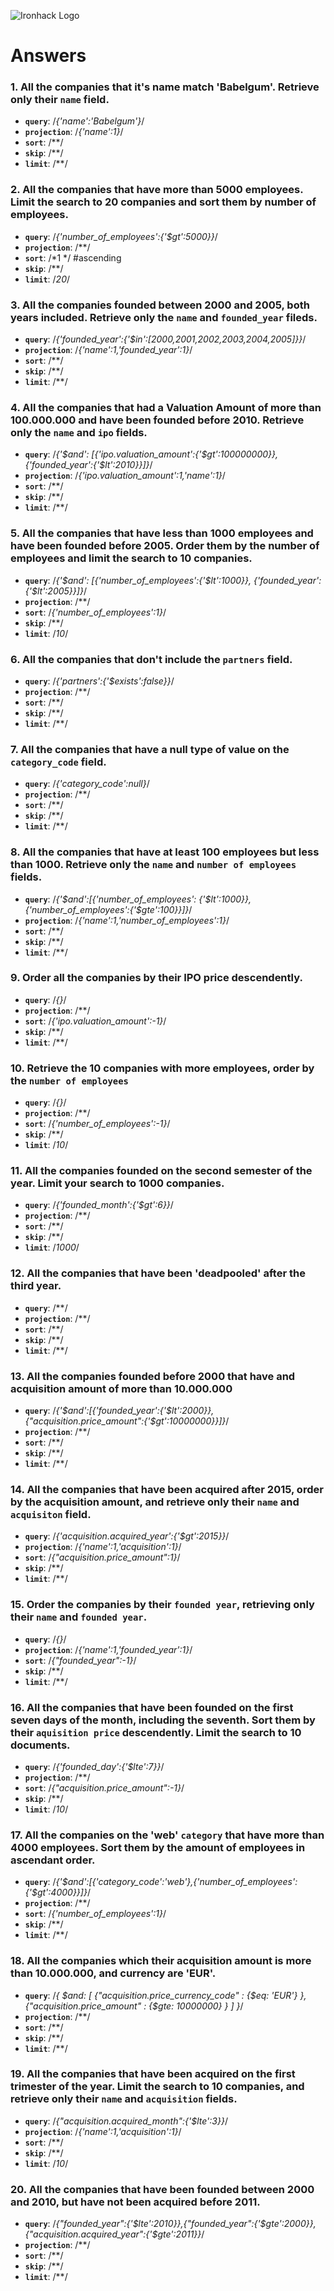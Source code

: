 ![Ironhack Logo](https://i.imgur.com/1QgrNNw.png)

# Answers

### 1. All the companies that it's name match 'Babelgum'. Retrieve only their `name` field.

<!-- Your Code Goes Here -->
 - **`query`**: /*{'name':'Babelgum'}*/
 - **`projection`**: /*{'name':1}*/
 - **`sort`**: /**/
 - **`skip`**: /**/
 - **`limit`**: /**/
### 2. All the companies that have more than 5000 employees. Limit the search to 20 companies and sort them by **number of employees**.

<!-- Your Code Goes Here -->
 - **`query`**: /*{'number_of_employees':{'$gt':5000}}*/
 - **`projection`**: /**/
 - **`sort`**: /*1 */    #ascending
 - **`skip`**: /**/
 - **`limit`**: /*20*/

### 3. All the companies founded between 2000 and 2005, both years included. Retrieve only the `name` and `founded_year` fileds.

<!-- Your Code Goes Here -->
 - **`query`**: /*{'founded_year':{'$in':[2000,2001,2002,2003,2004,2005]}}*/
 - **`projection`**: /*{'name':1,'founded_year':1}*/
 - **`sort`**: /**/
 - **`skip`**: /**/
 - **`limit`**: /**/

### 4. All the companies that had a Valuation Amount of more than 100.000.000 and have been founded before 2010. Retrieve only the `name` and `ipo` fields.

<!-- Your Code Goes Here -->
 - **`query`**: /*{'$and': [{'ipo.valuation_amount':{'$gt':100000000}}, {'founded_year':{'$lt':2010}}]}*/
 - **`projection`**: /*{'ipo.valuation_amount':1,'name':1}*/
 - **`sort`**: /**/
 - **`skip`**: /**/
 - **`limit`**: /**/

### 5. All the companies that have less than 1000 employees and have been founded before 2005. Order them by the number of employees and limit the search to 10 companies.

<!-- Your Code Goes Here -->
 - **`query`**: /*{'$and': [{'number_of_employees':{'$lt':1000}}, {'founded_year':{'$lt':2005}}]}*/
 - **`projection`**: /**/
 - **`sort`**: /*{'number_of_employees':1}*/
 - **`skip`**: /**/
 - **`limit`**: /*10*/


### 6. All the companies that don't include the `partners` field.

<!-- Your Code Goes Here -->
 - **`query`**: /*{'partners':{'$exists':false}}*/
 - **`projection`**: /**/
 - **`sort`**: /**/
 - **`skip`**: /**/
 - **`limit`**: /**/


### 7. All the companies that have a null type of value on the `category_code` field.

<!-- Your Code Goes Here -->
 - **`query`**: /*{'category_code':null}*/
 - **`projection`**: /**/
 - **`sort`**: /**/
 - **`skip`**: /**/
 - **`limit`**: /**/


### 8. All the companies that have at least 100 employees but less than 1000. Retrieve only the `name` and `number of employees` fields.

<!-- Your Code Goes Here -->
 - **`query`**: /*{'$and':[{'number_of_employees': {'$lt':1000}},{'number_of_employees':{'$gte':100}}]}*/
 - **`projection`**: /*{'name':1,'number_of_employees':1}*/
 - **`sort`**: /**/
 - **`skip`**: /**/
 - **`limit`**: /**/


### 9. Order all the companies by their IPO price descendently.

<!-- Your Code Goes Here -->
 - **`query`**: /*{}*/
 - **`projection`**: /**/
 - **`sort`**: /*{'ipo.valuation_amount':-1}*/
 - **`skip`**: /**/
 - **`limit`**: /**/


### 10. Retrieve the 10 companies with more employees, order by the `number of employees`

<!-- Your Code Goes Here -->
 - **`query`**: /*{}*/
 - **`projection`**: /**/
 - **`sort`**: /*{'number_of_employees':-1}*/
 - **`skip`**: /**/
 - **`limit`**: /*10*/


### 11. All the companies founded on the second semester of the year. Limit your search to 1000 companies.

<!-- Your Code Goes Here -->
 - **`query`**: /*{'founded_month':{'$gt':6}}*/
 - **`projection`**: /**/
 - **`sort`**: /**/
 - **`skip`**: /**/
 - **`limit`**: /*1000*/


### 12. All the companies that have been 'deadpooled' after the third year.

<!-- Your Code Goes Here -->
 - **`query`**: /**/
 - **`projection`**: /**/
 - **`sort`**: /**/
 - **`skip`**: /**/
 - **`limit`**: /**/


### 13. All the companies founded before 2000 that have and acquisition amount of more than 10.000.000

<!-- Your Code Goes Here -->
 - **`query`**: /*{'$and':[{'founded_year':{'$lt':2000}}, {"acquisition.price_amount":{'$gt':10000000}}]}*/
 - **`projection`**: /**/
 - **`sort`**: /**/
 - **`skip`**: /**/
 - **`limit`**: /**/


### 14. All the companies that have been acquired after 2015, order by the acquisition amount, and retrieve only their `name` and `acquisiton` field.

<!-- Your Code Goes Here -->
 - **`query`**: /*{'acquisition.acquired_year':{'$gt':2015}}*/
 - **`projection`**: /*{'name':1,'acquisition':1}*/
 - **`sort`**: /*{"acquisition.price_amount":1}*/
 - **`skip`**: /**/
 - **`limit`**: /**/

### 15. Order the companies by their `founded year`, retrieving only their `name` and `founded year`.

<!-- Your Code Goes Here -->
 - **`query`**: /*{}*/
 - **`projection`**: /*{'name':1,'founded_year':1}*/
 - **`sort`**: /*{"founded_year":-1}*/
 - **`skip`**: /**/
 - **`limit`**: /**/

### 16. All the companies that have been founded on the first seven days of the month, including the seventh. Sort them by their `aquisition price` descendently. Limit the search to 10 documents.

<!-- Your Code Goes Here -->
 - **`query`**: /*{'founded_day':{'$lte':7}}*/
 - **`projection`**: /**/
 - **`sort`**: /*{"acquisition.price_amount":-1}*/
 - **`skip`**: /**/
 - **`limit`**: /*10*/

### 17. All the companies on the 'web' `category` that have more than 4000 employees. Sort them by the amount of employees in ascendant order.

<!-- Your Code Goes Here -->
 - **`query`**: /*{'$and':[{'category_code':'web'},{'number_of_employees':{'$gt':4000}}]}*/
 - **`projection`**: /**/
 - **`sort`**: /*{'number_of_employees':1}*/
 - **`skip`**: /**/
 - **`limit`**: /**/

### 18. All the companies which their acquisition amount is more than 10.000.000, and currency are 'EUR'.

<!-- Your Code Goes Here -->
 - **`query`**: /*{ $and: [ {"acquisition.price_currency_code" : {$eq: 'EUR'} }, {"acquisition.price_amount" : {$gte: 10000000} } ] }*/
 - **`projection`**: /**/
 - **`sort`**: /**/
 - **`skip`**: /**/
 - **`limit`**: /**/

### 19. All the companies that have been acquired on the first trimester of the year. Limit the search to 10 companies, and retrieve only their `name` and `acquisition` fields.

<!-- Your Code Goes Here -->
 - **`query`**: /*{"acquisition.acquired_month":{'$lte':3}}*/
 - **`projection`**: /*{'name':1,'acquisition':1}*/
 - **`sort`**: /**/
 - **`skip`**: /**/
 - **`limit`**: /*10*/

### 20. All the companies that have been founded between 2000 and 2010, but have not been acquired before 2011.

<!-- Your Code Goes Here -->

 - **`query`**: /*{"founded_year":{'$lte':2010}},{"founded_year":{'$gte':2000}},{"acquisition.acquired_year":{'$gte':2011}}*/
 - **`projection`**: /**/
 - **`sort`**: /**/
 - **`skip`**: /**/
 - **`limit`**: /**/